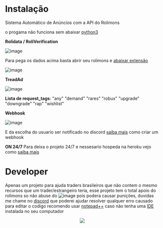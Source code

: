 # Instalação
Sistema Automático de Anúncios com a API do Rolimons

o progama não funciona sem abaixar [python3](https://www.python.org/downloads/)

**Rolidata / RoliVerification**

![image](https://user-images.githubusercontent.com/114835037/205988640-dcbbc896-6432-40fb-9757-23694a4d0801.png)


Para pega os dados acima basta abrir seu rolimons  e [abaixar extensão](https://chrome.google.com/webstore/detail/cookie-editor/hlkenndednhfkekhgcdicdfddnkalmdm)

![image](https://user-images.githubusercontent.com/114835037/205987292-4df4fcbb-63c9-45a6-a098-7a490a895fd4.png)

**TreadAd**

![image](https://user-images.githubusercontent.com/114835037/205988754-bd2399b2-8f52-4398-b58d-cf0057bcd1b6.png)


**Lista de request_tags**:
"any"
"demand"
"rares"
"robux"
"upgrade"
"downgrade"
"rap"
"wishlist"


**Webhook**

![image](https://user-images.githubusercontent.com/114835037/205988980-897fb3f9-dc93-46bd-a67d-c35f772937dc.png)

E da escolha do usuario ser notificado no discord [saiba mais](https://www.youtube.com/watch?v=N1p31O4kpj4) como criar um  webhook

**ON 24/7**
Para deixa o projeto 24/7 e nessesario hospeda na heroku vejo como [saiba mais](https://www.youtube.com/watch?v=c2-npjbkxjk)

# Developer
Apenas um projeto para ajuda traders brasileiros que não contem o mesmo recursos que um trader/estrangeiro teria, esse projeto tem o total 
apoio do rolimons so não abuse do ![image](https://user-images.githubusercontent.com/114835037/205991041-7c103254-f5ae-4fd5-8722-4798b4850755.png) pois
podera causar punições, duvidas me chame no [discord](https://discord.com/users/776854360280924210) que poderei ajudar resolver qualquer erro causado 
para editar o codigo recomendo usar [notepad++](https://notepad-plus-plus.org/downloads/) caso não tenha uma [IDE](https://pt.wikipedia.org/wiki/Ambiente_de_desenvolvimento_integrado#:~:text=IDE%2C%20do%20ingl%C3%AAs%20Integrated%20Development,objetivo%20de%20agilizar%20este%20processo.) instalada no seu computador

<p align="center">
<img src="http://img.shields.io/static/v1?label=STATUS&message=EM%20DESENVOLVIMENTO&color=GREEN&style=for-the-badge"/>
</p>
